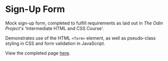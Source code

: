 # Sign-Up Form
Mock sign-up form, completed to fulfill requirements as laid out in *The Odin Project's* 'Intermediate HTML and CSS Course'.

Demonstrates use of the HTML `<form>` element, as well as pseudo-class styling in CSS and form validation in JavaScript. 

View the completed page [here](https://nathanpuckett.github.io/signup-form/).